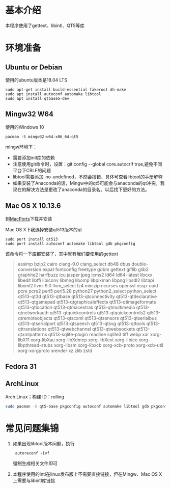 # 基本介绍

本程序使用了gettext、libintl、QT5等库



# 环境准备

## Ubuntu or Debian

使用的ubuntu版本是18.04 LTS

```
sudo apt-get install build-essential fakeroot dh-make
sudo apt install autoconf automake libtool
sudo apt install qtbase5-dev
```

## Mingw32 W64

使用的Windows 10

```
pacman -S mingw32-w64-x86_64-qt5
```

mingw环境下：
+ 需要添加intl库的依赖
+ 注意使用git命令时，设置：git config --global core.autocrlf true,避免不同平台下CRLF的问题
+ libtool需要添加-no-undefined，不然会报错，具体可查看libtool的手册解释
+ 如果安装了Anaconda的话，Mingw中的qt5可能会与anaconda的qt冲突，我现在的解决方法是更改了anaconda的目录名。以后找下更好的方法。


## Mac OS X 10.13.6

到[MacPorts](https://www.macports.org/install.php)下载并安装

Mac OS X下我选择安装qt513版本的qt

```
sudo port install qt513
sudo port install autoconf automake libtool gdb pkgconfig
```
该命令将一下库都安装了，其中就有我们要使用的gettext
> assimp
 bzip2
 cairo
 clang-9.0
 clang_select
 db48
 dbus
 double-conversion
 expat
 fontconfig
 freetype
 gdbm
 gettext
 giflib
 glib2
 graphite2
 harfbuzz
 icu
 jasper
 jpeg
 lcms2
 ld64
 ld64-latest
 libcxx
 libedit
 libffi
 libiconv
 libmng
 libomp
 libpixman
 libpng
 libsdl2
 libtapi
 libxml2
 llvm-9.0
 llvm_select
 lz4
 minizip
 ncurses
 openssl
 ossp-uuid
 pcre
 pcre2
 perl5
 perl5.28
 python27
 python2_select
 python_select
 qt513-qt3d
 qt513-qtbase
 qt513-qtconnectivity
 qt513-qtdeclarative
 qt513-qtgamepad
 qt513-qtgraphicaleffects
 qt513-qtimageformats
 qt513-qtlocation
 qt513-qtmacextras
 qt513-qtmultimedia
 qt513-qtnetworkauth
 qt513-qtquickcontrols
 qt513-qtquickcontrols2
 qt513-qtremoteobjects
 qt513-qtscxml
 qt513-qtsensors
 qt513-qtserialbus
 qt513-qtserialport
 qt513-qtspeech
 qt513-qtsvg
 qt513-qttools
 qt513-qttranslations
 qt513-qtwebchannel
 qt513-qtwebsockets
 qt513-qtxmlpatterns
 qt513-sqlite-plugin
 readline
 sqlite3
 tiff
 webp
 xar
 xorg-libX11
 xorg-libXau
 xorg-libXdmcp
 xorg-libXext
 xorg-libice
 xorg-libpthread-stubs
 xorg-libsm
 xorg-libxcb
 xorg-xcb-proto
 xorg-xcb-util
 xorg-xorgproto
 xrender
 xz
 zlib
 zstd



## Fedora 31



## ArchLinux

Arch Linux；构建 ID：rolling

```bash
sudo pacman -S qt5-base pkgconfig autoconf automake libtool gdb pkgconfig		
```



# 常见问题集锦

1. 如果出现libtool版本问题，执行

   ```
    autoreconf -ivf 
   ```

   强制生成相关文件即可

2. 本程序使用的intl在linux发布版上不需要直接链接，但在Mingw、Mac OS X上需要与libintl库链接